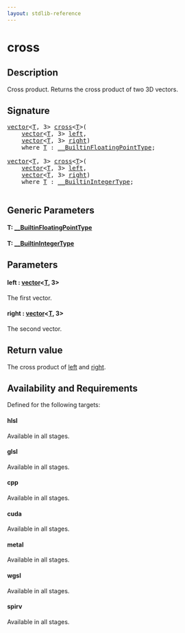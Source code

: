 ```yaml
---
layout: stdlib-reference
---
```


# cross

## Description

Cross product. Returns the cross product of two 3D vectors.



## Signature 

<pre>
<a href="../types/vector/index.md" class="code_type">vector</a>&lt;<a href="cross.md#typeparam-T" class="code_type">T</a>, 3&gt; <a href="cross.md">cross</a>&lt;<a href="cross.md#typeparam-T" class="code_type">T</a>&gt;(
    <a href="../types/vector/index.md" class="code_type">vector</a>&lt;<a href="cross.md#typeparam-T" class="code_type">T</a>, 3&gt; <a href="cross.md#decl-left" class="code_param">left</a>,
    <a href="../types/vector/index.md" class="code_type">vector</a>&lt;<a href="cross.md#typeparam-T" class="code_type">T</a>, 3&gt; <a href="cross.md#decl-right" class="code_param">right</a>)
    <span class='code_keyword'>where</span> <a href="cross.md#typeparam-T" class="code_type">T</a> : <a href="../interfaces/0_builtinfloatingpointtype-029hm/index.md" class="code_type">__BuiltinFloatingPointType</a>;

<a href="../types/vector/index.md" class="code_type">vector</a>&lt;<a href="cross.md#typeparam-T" class="code_type">T</a>, 3&gt; <a href="cross.md">cross</a>&lt;<a href="cross.md#typeparam-T" class="code_type">T</a>&gt;(
    <a href="../types/vector/index.md" class="code_type">vector</a>&lt;<a href="cross.md#typeparam-T" class="code_type">T</a>, 3&gt; <a href="cross.md#decl-left" class="code_param">left</a>,
    <a href="../types/vector/index.md" class="code_type">vector</a>&lt;<a href="cross.md#typeparam-T" class="code_type">T</a>, 3&gt; <a href="cross.md#decl-right" class="code_param">right</a>)
    <span class='code_keyword'>where</span> <a href="cross.md#typeparam-T" class="code_type">T</a> : <a href="../interfaces/0_builtinintegertype-029g/index.md" class="code_type">__BuiltinIntegerType</a>;

</pre>

## Generic Parameters

####  <a id="typeparam-T"></a>T: [\_\_BuiltinFloatingPointType](../interfaces/0_builtinfloatingpointtype-029hm/index.md)
####  <a id="typeparam-T"></a>T: [\_\_BuiltinIntegerType](../interfaces/0_builtinintegertype-029g/index.md)

## Parameters

####  <a id="decl-left"></a>left  : [vector](../types/vector/index.md)\<[T](../types/vector/index.md#typeparam-T), 3\>
The first vector.

####  <a id="decl-right"></a>right  : [vector](../types/vector/index.md)\<[T](../types/vector/index.md#typeparam-T), 3\>
The second vector.


## Return value
The cross product of <span class='code'><a href="cross.md#decl-left" class="code_param">left</a></span> and <span class='code'><a href="cross.md#decl-right" class="code_param">right</a></span>.


## Availability and Requirements

Defined for the following targets:

#### hlsl
Available in all stages.

#### glsl
Available in all stages.

#### cpp
Available in all stages.

#### cuda
Available in all stages.

#### metal
Available in all stages.

#### wgsl
Available in all stages.

#### spirv
Available in all stages.




<script>
// Fix .md links to .html when on ReadTheDocs
if (window.location.hostname.includes('readthedocs') || 
    window.location.hostname.includes('rtfd.io')) {
  document.addEventListener('DOMContentLoaded', function() {
    const links = document.querySelectorAll('a');
    links.forEach(link => {
      if (link.getAttribute('href') && link.getAttribute('href').endsWith('.md')) {
        link.href = link.href.replace(/\.md($|#|\?)/, '.html$1');
      }
    });
  });
}
</script>
